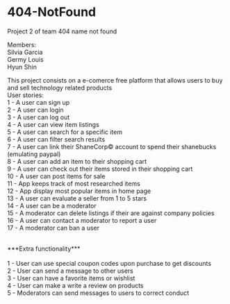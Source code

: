 # 404-NotFound
Project 2 of team 404 name not found

Members: <br/>
Silvia Garcia <br/>
Germy Louis <br/>
Hyun Shin <br/>

This project consists on a e-comerce free platform that allows users to buy and sell technology related products
<br/>
User stories:<br/>
1 - A user can sign up <br/>
2 - A user can login <br/>
3 - A user can log out <br/>
4 - A user can view item listings <br/>
5 - A user can search for a specific item <br/>
6 - A user can filter search results <br/>
7 - A user can link their ShaneCorp© account to spend their shanebucks (emulating paypal) <br/>
8 - A user can add an item to their shopping cart <br/>
9 - A user can check out their items stored in their shopping cart <br/>
10 - A user can post items for sale <br/>
11 - App keeps track of most researched items <br/>
12 - App display most popular items in home page <br/>
13 - A user can evaluate a seller from 1 to 5 stars <br/>
14 - A user can be a moderator <br/>
15 - A moderator can delete listings if their are against company policies <br/>
16 - A user can contact a moderator to report a user <br/>
17 - A moderator can ban a user <br/>

<br/>
***Extra functionality***<br/>
<br/>
1 - User can use special coupon codes upon purchase to get discounts <br/>
2 - User can send a message to other users <br/>
3 - User can have a favorite items or wishlist <br/>
4 - User can make a write a review on products <br/>
5 - Moderators can send messages to users to correct conduct <br/>






